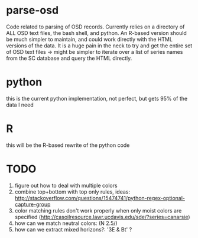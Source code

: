 # parse-osd
Code related to parsing of OSD records. Currently relies on a directory of ALL OSD text files, the bash shell, and python. An R-based version should be much simpler to maintain, and could work directly with the HTML versions of the data. It is a huge pain in the neck to try and get the entire set of OSD text files -> might be simpler to iterate over a list of series names from the SC database and query the HTML directly.

# python
this is the current python implementation, not perfect, but gets 95% of the data I need

# R
this will be the R-based rewrite of the python code

# TODO
1. figure out how to deal with multiple colors
2. combine top+bottom with top only rules, ideas: http://stackoverflow.com/questions/15474741/python-regex-optional-capture-group
3. color matching rules don't work properly when only moist colors are specified (http://casoilresource.lawr.ucdavis.edu/sde/?series=canarsie)
4. how can we match neutral colors: (N 2.5/)
5. how can we extract mixed horizons?: '3E & Bt' ?

